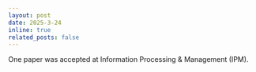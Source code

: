```yaml
---
layout: post
date: 2025-3-24
inline: true
related_posts: false
---
```


One paper was accepted at Information Processing & Management (IPM).